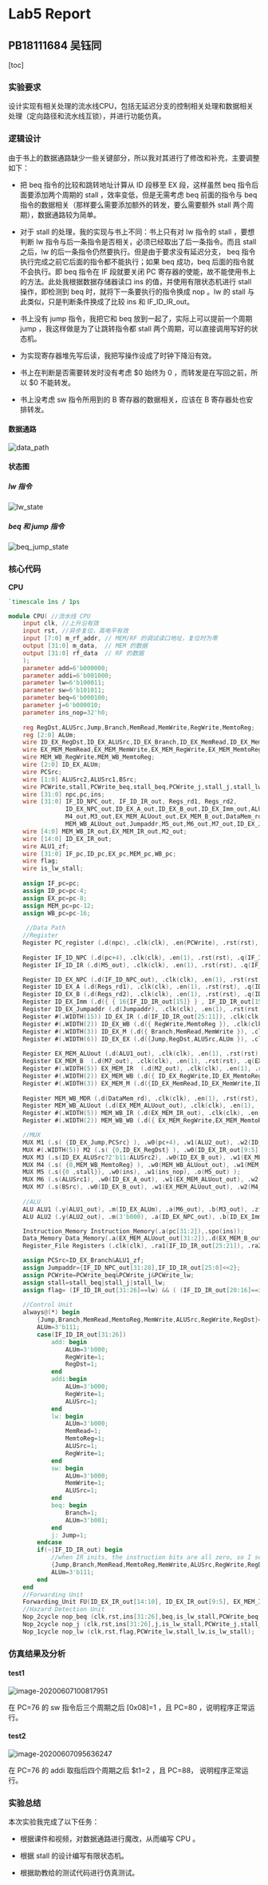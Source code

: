 # Lab5 Report

## PB18111684 吴钰同

[toc]

### 实验要求

设计实现有相关处理的流水线CPU，包括无延迟分支的控制相关处理和数据相关处理（定向路径和流水线互锁），并进行功能仿真。

### 逻辑设计

由于书上的数据通路缺少一些关键部分，所以我对其进行了修改和补充，主要调整如下：

- 把 beq 指令的比较和跳转地址计算从 ID 段移至 EX 段，这样虽然 beq 指令后面要添加两个周期的 stall ，效率变低，但是无需考虑 beq 前面的指令与 beq 指令的数据相关（那样要么需要添加额外的转发，要么需要额外 stall 两个周期），数据通路较为简单。

- 对于 stall 的处理，我的实现与书上不同：书上只有对 lw 指令的 stall ，要想判断 lw 指令与后一条指令是否相关，必须已经取出了后一条指令。而且 stall 之后，lw 的后一条指令仍然要执行。但是由于要求没有延迟分支， beq 指令执行完成之前它后面的指令都不能执行；如果 beq 成功，beq 后面的指令就不会执行。即 beq 指令在 IF 段就要关闭 PC 寄存器的使能，故不能使用书上的方法。此处我根据数据存储器读口 ins 的值，并使用有限状态机进行 stall 操作，即检测到 beq 时，就将下一条要执行的指令换成 nop 。lw 的 stall 与此类似，只是判断条件换成了比较 ins 和 IF_ID_IR_out。
- 书上没有 jump 指令，我把它和 beq 放到一起了，实际上可以提前一个周期 jump ，我这样做是为了让跳转指令都 stall 两个周期，可以直接调用写好的状态机。
- 为实现寄存器堆先写后读，我把写操作设成了时钟下降沿有效。
- 书上在判断是否需要转发时没有考虑 \$0 始终为 0 ，而转发是在写回之前，所以 \$0 不能转发。
- 书上没考虑 sw 指令所用到的 B 寄存器的数据相关，应该在 B 寄存器处也安排转发。

#### 数据通路

<img src="pics/data_path.png" alt="data_path"  />

#### 状态图

##### lw 指令

<img src="pics/lw_state.png" alt="lw_state"  />

##### beq 和 jump 指令

![beq_jump_state](pics/beq_jump_state.png)

### 核心代码

**CPU**

```verilog
`timescale 1ns / 1ps

module CPU( //流水线 CPU
    input clk, //上升沿有效
    input rst, //异步复位，高电平有效
    input [7:0] m_rf_addr, // MEM/RF 的调试读口地址，复位时为零
    output [31:0] m_data,  // MEM 的数据
    output [31:0] rf_data  // RF 的数据
    );
    parameter add=6'b000000;
    parameter addi=6'b001000;
    parameter lw=6'b100011;
    parameter sw=6'b101011;
    parameter beq=6'b000100;
    parameter j=6'b000010;
    parameter ins_nop=32'h0;
    
    reg RegDst,ALUSrc,Jump,Branch,MemRead,MemWrite,RegWrite,MemtoReg;
    reg [2:0] ALUm;
    wire ID_EX_RegDst,ID_EX_ALUSrc,ID_EX_Branch,ID_EX_MemRead,ID_EX_MemWrite,ID_EX_RegWrite,ID_EX_MemtoReg,ID_EX_Jump;
    wire EX_MEM_MemRead,EX_MEM_MemWrite,EX_MEM_RegWrite,EX_MEM_MemtoReg,EX_MEM_Branch;
    wire MEM_WB_RegWrite,MEM_WB_MemtoReg;
    wire [2:0] ID_EX_ALUm;
    wire PCSrc;
    wire [1:0] ALUSrc2,ALUSrc1,BSrc;
    wire PCWrite,stall,PCWrite_beq,stall_beq,PCWrite_j,stall_j,stall_lw,PCWrite_lw;
    wire [31:0] npc,pc,ins;
    wire [31:0] IF_ID_NPC_out, IF_ID_IR_out, Regs_rd1, Regs_rd2,
                ID_EX_NPC_out,ID_EX_A_out,ID_EX_B_out,ID_EX_Imm_out,ALU2_out,ALU1_out,
                M4_out,M3_out,EX_MEM_ALUout_out,EX_MEM_B_out,DataMem_rd,MEM_WB_MDR_out,
                MEM_WB_ALUout_out,Jumpaddr,M5_out,M6_out,M7_out,ID_EX_Jumpaddr_out;
    wire [4:0] MEM_WB_IR_out,EX_MEM_IR_out,M2_out;
    wire [14:0] ID_EX_IR_out;
    wire ALU1_zf;
    wire [31:0] IF_pc,ID_pc,EX_pc,MEM_pc,WB_pc;
    wire flag;
    wire is_lw_stall;
    
    assign IF_pc=pc;
    assign ID_pc=pc-4;
    assign EX_pc=pc-8;
    assign MEM_pc=pc-12;
    assign WB_pc=pc-16;
    
     //Data Path
    //Register
    Register PC_register (.d(npc), .clk(clk), .en(PCWrite), .rst(rst), .q(pc));
    
    Register IF_ID_NPC (.d(pc+4), .clk(clk), .en(1), .rst(rst), .q(IF_ID_NPC_out));
    Register IF_ID_IR (.d(M5_out), .clk(clk), .en(1), .rst(rst), .q(IF_ID_IR_out));

    Register ID_EX_NPC (.d(IF_ID_NPC_out), .clk(clk), .en(1), .rst(rst), .q(ID_EX_NPC_out));
    Register ID_EX_A (.d(Regs_rd1), .clk(clk), .en(1), .rst(rst), .q(ID_EX_A_out));
    Register ID_EX_B (.d(Regs_rd2), .clk(clk), .en(1), .rst(rst), .q(ID_EX_B_out));
    Register ID_EX_Imm (.d({ { 16{IF_ID_IR_out[15]} } , IF_ID_IR_out[15:0]}), .clk(clk), .en(1), .rst(rst), .q(ID_EX_Imm_out));
    Register ID_EX_Jumpaddr (.d(Jumpaddr), .clk(clk), .en(1), .rst(rst), .q(ID_EX_Jumpaddr_out));
    Register #(.WIDTH(15)) ID_EX_IR (.d(IF_ID_IR_out[25:11]), .clk(clk), .en(1), .rst(rst), .q(ID_EX_IR_out));
    Register #(.WIDTH(2)) ID_EX_WB (.d({ RegWrite,MemtoReg }), .clk(clk), .en(1), .rst(rst), .q({ ID_EX_RegWrite,ID_EX_MemtoReg }));
    Register #(.WIDTH(3)) ID_EX_M (.d({ Branch,MemRead,MemWrite }), .clk(clk), .en(1), .rst(rst), .q({ ID_EX_Branch,ID_EX_MemRead,ID_EX_MemWrite }));
    Register #(.WIDTH(6)) ID_EX_EX (.d({Jump,RegDst,ALUSrc,ALUm }), .clk(clk), .en(1), .rst(rst), .q({ ID_EX_Jump,ID_EX_RegDst,ID_EX_ALUSrc,ID_EX_ALUm }));
    
    Register EX_MEM_ALUout (.d(ALU1_out), .clk(clk), .en(1), .rst(rst), .q(EX_MEM_ALUout_out));
    Register EX_MEM_B  (.d(M7_out), .clk(clk), .en(1), .rst(rst), .q(EX_MEM_B_out));
    Register #(.WIDTH(5)) EX_MEM_IR  (.d(M2_out), .clk(clk), .en(1), .rst(rst), .q(EX_MEM_IR_out));
    Register #(.WIDTH(2)) EX_MEM_WB (.d({ ID_EX_RegWrite,ID_EX_MemtoReg }), .clk(clk), .en(1), .rst(rst), .q({ EX_MEM_RegWrite,EX_MEM_MemtoReg }));
    Register #(.WIDTH(3)) EX_MEM_M (.d({ID_EX_MemRead,ID_EX_MemWrite,ID_EX_Branch }), .clk(clk), .en(1), .rst(rst), .q({EX_MEM_MemRead,EX_MEM_MemWrite,EX_MEM_Branch }));
    
    Register MEM_WB_MDR (.d(DataMem_rd), .clk(clk), .en(1), .rst(rst), .q(MEM_WB_MDR_out));
    Register MEM_WB_ALUout (.d(EX_MEM_ALUout_out), .clk(clk), .en(1), .rst(rst), .q(MEM_WB_ALUout_out));
    Register #(.WIDTH(5)) MEM_WB_IR (.d(EX_MEM_IR_out), .clk(clk), .en(1), .rst(rst), .q(MEM_WB_IR_out));
    Register #(.WIDTH(2)) MEM_WB_WB (.d({ EX_MEM_RegWrite,EX_MEM_MemtoReg }), .clk(clk), .en(1), .rst(rst), .q({ MEM_WB_RegWrite,MEM_WB_MemtoReg }));

    //MUX
    MUX M1 (.s( {ID_EX_Jump,PCSrc} ), .w0(pc+4), .w1(ALU2_out), .w2(ID_EX_Jumpaddr_out), .w3(ID_EX_Jumpaddr_out), .o(npc));
    MUX #(.WIDTH(5)) M2 (.s( {0,ID_EX_RegDst} ), .w0(ID_EX_IR_out[9:5]), .w1(ID_EX_IR_out[4:0]), .o(M2_out));
    MUX M3 (.s(ID_EX_ALUSrc?2'b11:ALUSrc2), .w0(ID_EX_B_out), .w1(EX_MEM_ALUout_out), .w2(M4_out), .w3(ID_EX_Imm_out), .o(M3_out));
    MUX M4 (.s( {0,MEM_WB_MemtoReg} ), .w0(MEM_WB_ALUout_out), .w1(MEM_WB_MDR_out), .o(M4_out));
    MUX M5 (.s({0 ,stall}), .w0(ins), .w1(ins_nop), .o(M5_out) );
    MUX M6 (.s(ALUSrc1), .w0(ID_EX_A_out), .w1(EX_MEM_ALUout_out), .w2(M4_out), .o(M6_out));
    MUX M7 (.s(BSrc), .w0(ID_EX_B_out), .w1(EX_MEM_ALUout_out), .w2(M4_out), .o(M7_out));
    
    //ALU
    ALU ALU1 (.y(ALU1_out), .m(ID_EX_ALUm), .a(M6_out), .b(M3_out), .zf(ALU1_zf), .rst(rst));
    ALU ALU2 (.y(ALU2_out), .m(3'b000), .a(ID_EX_NPC_out), .b(ID_EX_Imm_out<<2), .rst(rst));

    Instruction_Memory Instruction_Memory(.a(pc[31:2]),.spo(ins));
    Data_Memory Data_Memory(.a(EX_MEM_ALUout_out[31:2]),.d(EX_MEM_B_out),.clk(clk),.we(EX_MEM_MemWrite),.spo(DataMem_rd), .dpra({10'h0,m_rf_addr[7:2]}),.dpo(m_data));
    Register_File Registers (.clk(clk), .ra1(IF_ID_IR_out[25:21]), .ra2(IF_ID_IR_out[20:16]), .ra3(m_rf_addr[4:0]), .wa(MEM_WB_IR_out), .wd(M4_out), .we(MEM_WB_RegWrite), .rd1(Regs_rd1), .rd2(Regs_rd2), .rd3(rf_data));

    assign PCSrc=ID_EX_Branch&ALU1_zf;
    assign Jumpaddr={IF_ID_NPC_out[31:28],IF_ID_IR_out[25:0]<<2};
    assign PCWrite=PCWrite_beq&PCWrite_j&PCWrite_lw;
    assign stall=stall_beq|stall_j|stall_lw;
    assign flag= (IF_ID_IR_out[31:26]==lw) && ( (IF_ID_IR_out[20:16]==ins[25:21]) || (IF_ID_IR_out[20:16]==ins[20:16]) );
    
    //Control Unit
    always@(*) begin
        {Jump,Branch,MemRead,MemtoReg,MemWrite,ALUSrc,RegWrite,RegDst}=9'b0;
        ALUm=3'b111;
        case(IF_ID_IR_out[31:26])
            add: begin
                ALUm=3'b000;
                RegWrite=1;
                RegDst=1;
            end
            addi:begin
                ALUm=3'b000;
                RegWrite=1;
                ALUSrc=1;
            end
            lw: begin
                ALUm=3'b000;
                MemRead=1;
                MemtoReg=1;
                ALUSrc=1;
                RegWrite=1;
            end
            sw: begin
                ALUm=3'b000;
                MemWrite=1;
                ALUSrc=1;
            end
            beq: begin
                Branch=1;
                ALUm=3'b001;
            end
            j: Jump=1;
        endcase 
        if(~|IF_ID_IR_out) begin 
            //when IR inits, the instruction bits are all zero, so I set it as nop
            {Jump,Branch,MemRead,MemtoReg,MemWrite,ALUSrc,RegWrite,RegDst}=9'b0;
            ALUm=3'b111;
        end
    end
    //Forwarding Unit
    Forwarding_Unit FU(ID_EX_IR_out[14:10], ID_EX_IR_out[9:5], EX_MEM_IR_out, MEM_WB_IR_out, EX_MEM_RegWrite, MEM_WB_RegWrite, ALUSrc1, ALUSrc2, BSrc);
    //Hazard Detection Unit
    Nop_2cycle nop_beq (clk,rst,ins[31:26],beq,is_lw_stall,PCWrite_beq,stall_beq);
    Nop_2cycle nop_j (clk,rst,ins[31:26],j,is_lw_stall,PCWrite_j,stall_j);
    Nop_1cycle nop_lw (clk,rst,flag,PCWrite_lw,stall_lw,is_lw_stall);
```

### 仿真结果及分析

#### test1

![image-20200607100817951](pics/image-20200607100817951.png)

在 PC=76 的 sw 指令后三个周期之后 [0x08]=1 ，且 PC=80 ，说明程序正常运行。

#### test2

![image-20200607095636247](pics/image-20200607095636247.png)

在 PC=76 的 addi 取指后四个周期之后 $t1=2 ，且 PC=88， 说明程序正常运行。

### 实验总结

本次实验我完成了以下任务：

- 根据课件和视频，对数据通路进行魔改，从而编写 CPU 。
- 根据 stall 的设计编写有限状态机。

- 根据助教给的测试代码进行仿真测试。